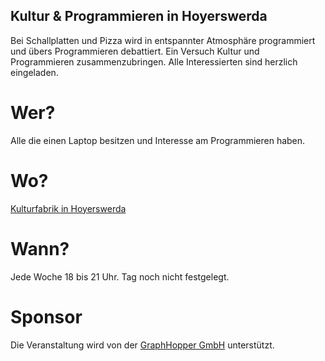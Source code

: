 ## Kultur & Programmieren in Hoyerswerda

Bei Schallplatten und Pizza wird in entspannter Atmosphäre programmiert und übers Programmieren debattiert. Ein Versuch Kultur und Programmieren zusammenzubringen. Alle Interessierten sind herzlich eingeladen.

# Wer?

Alle die einen Laptop besitzen und Interesse am Programmieren haben.

# Wo?

[Kulturfabrik in Hoyerswerda](https://graphhopper.com/maps/?point=&point=Kulturfabrik%20Hoyerswerda)

# Wann?

Jede Woche 18 bis 21 Uhr. Tag noch nicht festgelegt.

# Sponsor

Die Veranstaltung wird von der [GraphHopper GmbH](https://www.graphhopper.com/) unterstützt.
